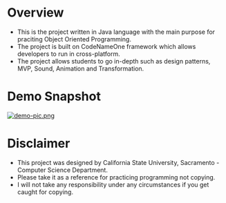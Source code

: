 # Overview
- This is the project written in Java language with the main purpose for praciting Object Oriented Programming.
- The project is built on CodeNameOne framework which allows developers to run in cross-platform.
- The project allows students to go in-depth such as design patterns, MVP, Sound, Animation and Transformation.

# Demo Snapshot

[![demo-pic.png](https://i.postimg.cc/HLpWDJkL/demo-pic.png)](https://postimg.cc/LJbFj8fd)

# Disclaimer
- This project was designed by California State University, Sacramento - Computer Science Department.
- Please take it as a reference for practicing programming not copying.
- I will not take any responsibility under any circumstances if you get caught for copying.
